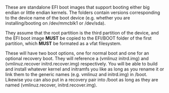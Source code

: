 These are standalone EFI boot images that support booting either big endian or little endian kernels. The folders contain versions corresponding to the device name of the boot device (e.g. whether you are installing/booting on /dev/mmcblk1 or /dev/sda).

They assume that the root partition is the third partition of the device, and the EFI boot image <b>MUST</b> be copied to the EFI/BOOT folder of the first partition, which <b>MUST</b> be formated as a vfat filesystem.

These will have two boot options, one for normal boot and one for an optional recovery boot. They will reference a (vmlinuz initrd.img) and (vmlinuz.recover initrd.recover.img) respectively. You will be able to build and install whatever kernel and initramfs you like as long as you rename it or link them to the generic names (e.g. vmlinuz and initrd.img) in /boot. Likewise you can also put in a recovery pair into /boot as long as they are named (vmlinuz.recover, initrd.recover.img).
